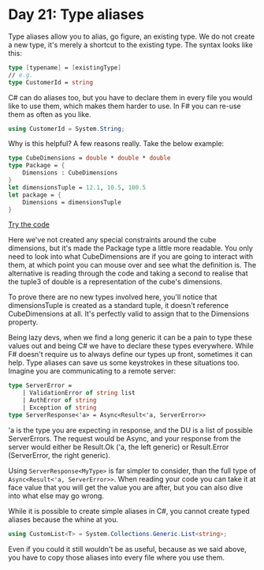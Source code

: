 # Day 21: Type aliases
Type aliases allow you to alias, go figure, an existing type. We do not create a new type, it's merely a shortcut to the existing type.
The syntax looks like this:

```fsharp
type [typename] = [existingType]
// e.g.
type CustomerId = string
```

C# can do aliases too, but you have to declare them in every file you would like to use them, which makes them harder to use. In F# you can re-use them as often as you like.

```csharp
using CustomerId = System.String;
```

Why is this helpful? A few reasons really. Take the below example:

```fsharp
type CubeDimensions = double * double * double
type Package = {
    Dimensions : CubeDimensions
}
let dimensionsTuple = 12.1, 10.5, 100.5
let package = {
    Dimensions = dimensionsTuple
}
```
[Try the code](https://try.fsharp.org/#?code=C4TwDgpgBAwgrgIwgEQJYFsIDsDOqD2uUAvFACb6IA20AVOZQjVPRdRALABQ3okUABQCGAYwDWQgObRSAb25RFUNJlwEiALliIUGbHkI5uAX27cawcnrWGAKnDDNSARgBMAOmcAaKM4AM7gCsPv4BgWZcFlBgohLSJFDyXErK1gZEpGRp6jj2jpxcpjxcQA&html=DwCwLgtgNgfAsAKAAQqaApgQwCb2ag4CdMTJcMABwFp0BHAVwEsA3AXgCIBhAewDsw6AdQAqAT0roOSAMb9BAzoIAeYAPThoAbhkhMAJwDOJNgzAAzagA4OeQhqy5EhAEY9sYu6mBq3HvD6asEA&css=Q)

Here we've not created any special constraints around the cube dimensions, but it's made the Package type a little more readable. You only need to look into what CubeDimensions are if you are going to interact with them, at which point you can mouse over and see what the definition is. The alternative is reading through the code and taking a second to realise that the tuple3 of double is a representation of the cube's dimensions.

To prove there are no new types involved here, you'll notice that dimensionsTuple is created as a standard tuple, it doesn't reference CubeDimensions at all. It's perfectly valid to assign that to the Dimensions property.

Being lazy devs, when we find a long generic it can be a pain to type these values out and being C# we have to declare these types everywhere. While F# doesn't require us to always define our types up front, sometimes it can help. Type aliases can save us some keystrokes in these situations too. Imagine you are communicating to a remote server:

```fsharp
type ServerError =
    | ValidationError of string list
    | AuthError of string
    | Exception of string
type ServerResponse<'a> = Async<Result<'a, ServerError>>
```

'a is the type you are expecting in response, and the DU is a list of possible ServerErrors. The request would be Async, and your response from the server would either be Result.Ok ('a, the left generic) or Result.Error (ServerError, the right generic).

Using ```ServerResponse<MyType>``` is far simpler to consider, than the full type of ```Async<Result<'a, ServerError>>```. When reading your code you can take it at face value that you will get the value you are after, but you can also dive into what else may go wrong.

While it is possible to create simple aliases in C#, you cannot create typed aliases because the whine at you.

```csharp
using CustomList<T> = System.Collections.Generic.List<string>;
```

Even if you could it still wouldn't be as useful, because as we said above, you have to copy those aliases into every file where you use them.
